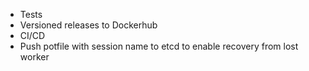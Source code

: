 * Tests
* Versioned releases to Dockerhub
* CI/CD
* Push potfile with session name to etcd to enable recovery from lost worker